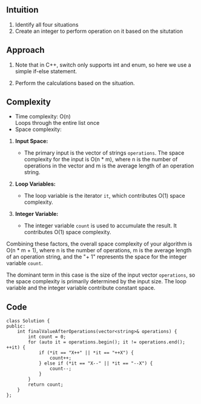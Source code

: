 ## Intuition
1. Identify all four situations
2. Create an integer to perform operation on it based on the situtation
## Approach
1. Note that in C++, switch only supports int and enum, so here we use a simple if-else statement.  
   
2. Perform the calculations based on the situation.
## Complexity
- Time complexity:
  O(n)  
Loops through the entire list once
- Space complexity:
1. **Input Space:**
   - The primary input is the vector of strings `operations`. The space complexity for the input is O(n * m), where n is the number of operations in the vector and m is the average length of an operation string.

2. **Loop Variables:**
   - The loop variable is the iterator `it`, which contributes O(1) space complexity.

3. **Integer Variable:**
   - The integer variable `count` is used to accumulate the result. It contributes O(1) space complexity.

Combining these factors, the overall space complexity of your algorithm is O(n * m + 1), where n is the number of operations, m is the average length of an operation string, and the "+ 1" represents the space for the integer variable `count`.

The dominant term in this case is the size of the input vector `operations`, so the space complexity is primarily determined by the input size. The loop variable and the integer variable contribute constant space.
## Code
````
class Solution {
public:
    int finalValueAfterOperations(vector<string>& operations) {
        int count = 0;
        for (auto it = operations.begin(); it != operations.end(); ++it) {
            if (*it == "X++" || *it == "++X") {
                count++;
            } else if (*it == "X--" || *it == "--X") {
                count--;
            }
        }
        return count;
    }
};

````